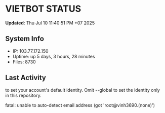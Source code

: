 # VIETBOT STATUS
**Updated**: Thu Jul 10 11:40:51 PM +07 2025

## System Info
- IP: 103.77.172.150
- Uptime: up 5 days, 3 hours, 28 minutes
- Files: 8730

## Last Activity

to set your account's default identity.
Omit --global to set the identity only in this repository.

fatal: unable to auto-detect email address (got 'root@vinh3690.(none)')
